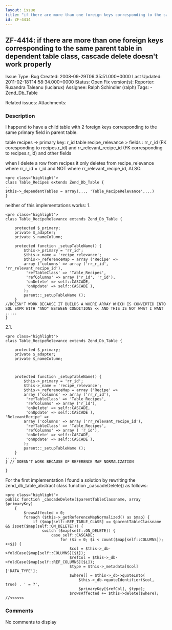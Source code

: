 ```yaml
---
layout: issue
title: "if there are more than one foreign keys corresponding to the same parent table in dependent table class, cascade delete doesn't work properly"
id: ZF-4414
---
```


ZF-4414: if there are more than one foreign keys corresponding to the same parent table in dependent table class, cascade delete doesn't work properly
------------------------------------------------------------------------------------------------------------------------------------------------------

 Issue Type: Bug Created: 2008-09-29T06:35:51.000+0000 Last Updated: 2011-02-18T14:58:34.000+0000 Status: Open Fix version(s): 
 Reporter:  Ruxandra Taleanu (luciarux)  Assignee:  Ralph Schindler (ralph)  Tags: - Zend\_Db\_Table
 
 Related issues: 
 Attachments: 
### Description

I happend to have a child table with 2 foreign keys corresponding to the same primary field in parent table.

table recipes -> primary key: r\_id table recipe\_relevance > fields : rr\_r\_id (FK coresponding to recipes.r\_id) and rr\_relevant\_recipe\_id (FK corresponding to recipes.r\_id) and other fields

when I delete a row from recipes it only deletes from recipe\_relevance where rr\_r\_id = r\_id and NOT where rr\_relevant\_recipe\_id, ALSO.

 
    <pre class="highlight">
    class Table_Recipes extends Zend_Db_Table {
    ...
    $this->_dependentTables = array(..., 'Table_RecipeRelevance',...)
    }


neither of this implementations works: 1.

 
    <pre class="highlight">
    class Table_RecipeRelevance extends Zend_Db_Table {
        
        protected $_primary;
        private $_adapter;
        private $_nameColumn;
        
        protected function _setupTableName() {
            $this->_primary = 'rr_id';
            $this->_name = 'recipe_relevance';
            $this->_referenceMap = array ('Recipe' => 
            array ('columns' => array ('rr_r_id', 'rr_relevant_recipe_id'),
             'refTableClass' => 'Table_Recipes',
             'refColumns' => array ('r_id', 'r_id'),
             'onDelete' => self::CASCADE,
             'onUpdate' => self::CASCADE ),
            );
            parent::_setupTableName ();
        }
    //DOESN'T WORK BECAUSE IT BUILDS A WHERE ARRAY WHICH IS CONVERTED INTO SQL EXPR WITH "AND" BETWEEN CONDITIONS << AND THIS IS NOT WHAT I WANT
    .....
    }


2.1.

 
    <pre class="highlight">
    class Table_RecipeRelevance extends Zend_Db_Table {
        
        protected $_primary;
        private $_adapter;
        private $_nameColumn;
        
        
        
        protected function _setupTableName() {
            $this->_primary = 'rr_id';
            $this->_name = 'recipe_relevance';
            $this->_referenceMap = array ('Recipe' => 
            array ('columns' => array ('rr_r_id'),
             'refTableClass' => 'Table_Recipes',
             'refColumns' => array ('r_id'),
             'onDelete' => self::CASCADE,
             'onUpdate' => self::CASCADE ),
    'RelevantRecipe' => 
            array ('columns' => array ('rr_relevant_recipe_id'),
             'refTableClass' => 'Table_Recipes',
             'refColumns' => array ( 'r_id'),
             'onDelete' => self::CASCADE,
             'onUpdate' => self::CASCADE ),
            );
            parent::_setupTableName ();
        }
    .....
    } // DOESN'T WORK BECAUSE OF REFERENCE MAP NORMALIZATION
    
    }


For the first implementation I found a solution by rewriting the zend\_db\_table\_abstract class function \_cascadeDelete() as follows:

 
    <pre class="highlight">
    public function _cascadeDelete($parentTableClassname, array $primaryKey)
        {
            $rowsAffected = 0;
            foreach ($this->_getReferenceMapNormalized() as $map) {
                if ($map[self::REF_TABLE_CLASS] == $parentTableClassname && isset($map[self::ON_DELETE])) {
                    switch ($map[self::ON_DELETE]) {
                        case self::CASCADE:
                            for ($i = 0; $i < count($map[self::COLUMNS]); ++$i) {
                                $col = $this->_db->foldCase($map[self::COLUMNS][$i]);
                                $refCol = $this->_db->foldCase($map[self::REF_COLUMNS][$i]);
                                $type = $this->_metadata[$col]['DATA_TYPE'];
                                $where[] = $this->_db->quoteInto(
                                    $this->_db->quoteIdentifier($col, true) . ' = ?',
                                    $primaryKey[$refCol], $type);
                                $rowsAffected += $this->delete($where); //<<<<<<

 

 

### Comments

No comments to display